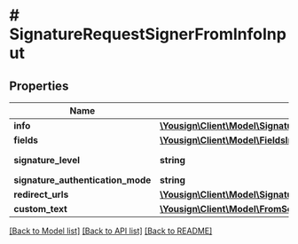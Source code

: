 # # SignatureRequestSignerFromInfoInput

## Properties

Name | Type | Description | Notes
------------ | ------------- | ------------- | -------------
**info** | [**\Yousign\Client\Model\SignatureRequestSignerFromInfoInputInfo**](SignatureRequestSignerFromInfoInputInfo.md) |  |
**fields** | [**\Yousign\Client\Model\FieldsInput[]**](FieldsInput.md) |  | [optional]
**signature_level** | **string** |  | [default to 'electronic_signature']
**signature_authentication_mode** | **string** |  | [optional]
**redirect_urls** | [**\Yousign\Client\Model\SignatureRequestSignerFromInfoInputRedirectUrls**](SignatureRequestSignerFromInfoInputRedirectUrls.md) |  | [optional]
**custom_text** | [**\Yousign\Client\Model\FromScratch1CustomText**](FromScratch1CustomText.md) |  | [optional]

[[Back to Model list]](../../README.md#models) [[Back to API list]](../../README.md#endpoints) [[Back to README]](../../README.md)
